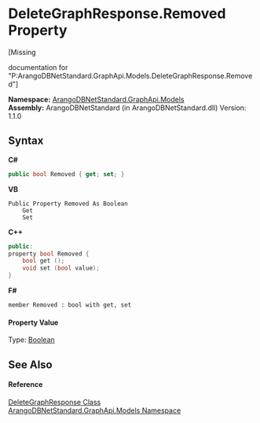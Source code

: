 # DeleteGraphResponse.Removed Property 
 

\[Missing <summary> documentation for "P:ArangoDBNetStandard.GraphApi.Models.DeleteGraphResponse.Removed"\]

**Namespace:**&nbsp;<a href="6fb2338d-d8f7-f9c1-2056-1702fe9bf954">ArangoDBNetStandard.GraphApi.Models</a><br />**Assembly:**&nbsp;ArangoDBNetStandard (in ArangoDBNetStandard.dll) Version: 1.1.0

## Syntax

**C#**<br />
``` C#
public bool Removed { get; set; }
```

**VB**<br />
``` VB
Public Property Removed As Boolean
	Get
	Set
```

**C++**<br />
``` C++
public:
property bool Removed {
	bool get ();
	void set (bool value);
}
```

**F#**<br />
``` F#
member Removed : bool with get, set

```


#### Property Value
Type: <a href="https://docs.microsoft.com/dotnet/api/system.boolean" target="_blank" rel="noopener noreferrer">Boolean</a>

## See Also


#### Reference
<a href="a4024ade-b4e8-3e4e-3997-f125a065e720">DeleteGraphResponse Class</a><br /><a href="6fb2338d-d8f7-f9c1-2056-1702fe9bf954">ArangoDBNetStandard.GraphApi.Models Namespace</a><br />